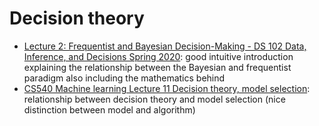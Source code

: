# Decision theory
- [Lecture 2: Frequentist and Bayesian Decision-Making - DS 102 Data, Inference, and Decisions Spring 2020](https://data102.org/sp20/assets/notes/notes02.pdf): good intuitive introduction explaining the relationship between the Bayesian and frequentist paradigm also including the mathematics behind
- [CS540 Machine learning Lecture 11 Decision theory, model selection](https://www.cs.ubc.ca/~murphyk/Teaching/CS540-Fall08/L11.pdf): relationship between decision theory and model selection (nice distinction between model and algorithm)
